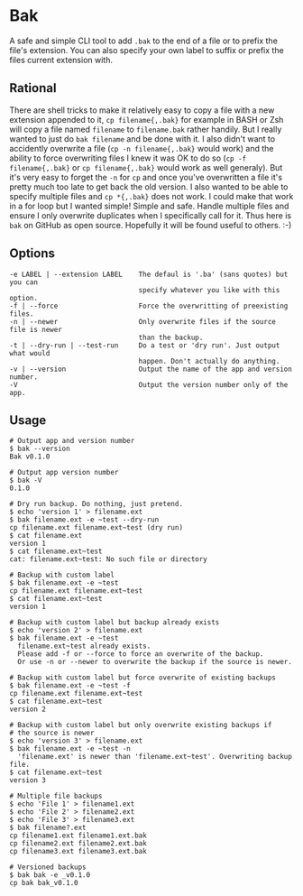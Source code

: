 Bak
===

A safe and simple CLI tool to add `.bak` to the end of a file or to prefix the file's extension. You can also specify your own label to suffix or prefix the files current extension with.


Rational
--------

There are shell tricks to make it relatively easy to copy a file with a new extension appended to it, `cp filename{,.bak}` for example in BASH or Zsh will copy a file named `filename` to `filename.bak` rather handily. But I really wanted to just do `bak filename` and be done with it. I also didn't want to accidently overwrite a file (`cp -n filename{,.bak}` would work) and the ability to force overwriting files I knew it was OK to do so (`cp -f filename{,.bak}` or `cp filename{,.bak}` would work as well generaly). But it's very easy to forget the `-n` for `cp` and once you've overwritten a file it's pretty much too late to get back the old version. I also wanted to be able to specify multiple files and `cp *{,.bak}` does not work. I could make that work in a for loop but I wanted simple! Simple and safe. Handle multiple files and ensure I only overwrite duplicates when I specifically call for it. Thus here is `bak` on GitHub as open source. Hopefully it will be found useful to others. :-)


Options
-------


``` text
-e LABEL | --extension LABEL    The defaul is '.ba' (sans quotes) but you can
                                specify whatever you like with this option.
-f | --force                    Force the overwritting of preexisting files.
-n | --newer                    Only overwrite files if the source file is newer
                                than the backup.
-t | --dry-run | --test-run     Do a test or 'dry run'. Just output what would
                                happen. Don't actually do anything.
-v | --version                  Output the name of the app and version number.
-V                              Output the version number only of the app.
```

Usage
-----

``` text
# Output app and version number
$ bak --version
Bak v0.1.0

# Output app version number
$ bak -V
0.1.0

# Dry run backup. Do nothing, just pretend.
$ echo 'version 1' > filename.ext
$ bak filename.ext -e ~test --dry-run
cp filename.ext filename.ext~test (dry run)
$ cat filename.ext
version 1
$ cat filename.ext~test
cat: filename.ext~test: No such file or directory

# Backup with custom label
$ bak filename.ext -e ~test
cp filename.ext filename.ext~test
$ cat filename.ext~test
version 1

# Backup with custom label but backup already exists
$ echo 'version 2' > filename.ext
$ bak filename.ext -e ~test
  filename.ext~test already exists.
  Please add -f or --force to force an overwrite of the backup.
  Or use -n or --newer to overwrite the backup if the source is newer.

# Backup with custom label but force overwrite of existing backups
$ bak filename.ext -e ~test -f
cp filename.ext filename.ext~test
$ cat filename.ext~test
version 2

# Backup with custom label but only overwrite existing backups if
# the source is newer
$ echo 'version 3' > filename.ext
$ bak filename.ext -e ~test -n
  'filename.ext' is newer than 'filename.ext~test'. Overwriting backup file.
$ cat filename.ext~test
version 3

# Multiple file backups
$ echo 'File 1' > filename1.ext
$ echo 'File 2' > filename2.ext
$ echo 'File 3' > filename3.ext
$ bak filename?.ext
cp filename1.ext filename1.ext.bak
cp filename2.ext filename2.ext.bak
cp filename3.ext filename3.ext.bak

# Versioned backups
$ bak bak -e _v0.1.0
cp bak bak_v0.1.0
```



